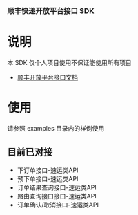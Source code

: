 ### 顺丰快递开放平台接口 SDK

# 说明
本 SDK 仅个人项目使用不保证能使用所有项目
- [顺丰开放平台接口文档](https://open.sf-express.com/Api?category=1&apiClassify=1)

# 使用
请参照 examples 目录内的样例使用

## 目前已对接
- 下订单接口-速运类API
- 预下单接口-速运类API
- 订单结果查询接口-速运类API
- 路由查询接口接口-速运类API
- 订单确认/取消接口-速运类API

